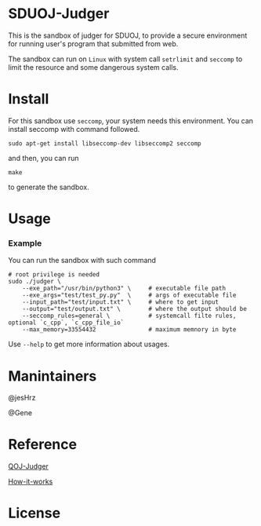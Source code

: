 # SDUOJ-Judger

This is the sandbox of judger for SDUOJ, to provide a secure environment for running user's program that submitted from web.

The sandbox can run on `Linux` with system call `setrlimit` and `seccomp` to limit the resource and some dangerous system calls.

# Install

For this sandbox use `seccomp`, your system needs this environment. You can install seccomp with command followed.

```
sudo apt-get install libseccomp-dev libseccomp2 seccomp
```

and then, you can run

```
make
```

to generate the sandbox.

# Usage

### Example

You can run the sandbox with such command

```
# root privilege is needed
sudo ./judger \
    --exe_path="/usr/bin/python3" \     # executable file path
    --exe_args="test/test_py.py"  \     # args of executable file
    --input_path="test/input.txt" \     # where to get input
    --output="test/output.txt" \        # where the output should be
    --seccomp_rules=general \           # systemcall filte rules, optional `c_cpp`, `c_cpp_file_io`
    --max_memory=33554432               # maximum memnory in byte
```

Use `--help` to get more information about usages.

# Manintainers

@jesHrz

@Gene

# Reference

[QOJ-Judger](https://github.com/QingdaoU/Judger)

[How-it-works](https://docs.onlinejudge.me/#/judger/how_it_works)

# License